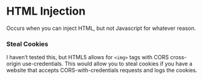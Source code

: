 # HTML Injection

Occurs when you can inject HTML, but not Javascript for whatever reason.

### Steal Cookies

I haven’t tested this, but HTML5 allows for `<img>` tags with CORS cross-origin use-credentials. This would allow you to steal cookies if you have a website that accepts CORS-with-credentials requests and logs the cookies.
